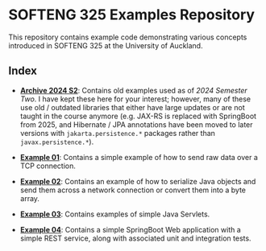 # SOFTENG 325 Examples Repository

This repository contains example code demonstrating various concepts introduced in SOFTENG 325 at the University of
Auckland.

## Index

- **[Archive 2024 S2](./archive-2024-s2/)**: Contains old examples used as of _2024 Semester Two_. I have kept these here for your interest; however, many of these use old / outdated libraries that either have large updates or are not taught in the course anymore (e.g. JAX-RS is replaced with SpringBoot from 2025, and Hibernate / JPA annotations have been moved to later versions with `jakarta.persistence.*` packages rather than `javax.persistence.*`).

- **[Example 01](./example-01-tcp)**: Contains a simple example of how to send raw data over a TCP connection.

- **[Example 02](./example-02-java-serialization)**: Contains an example of how to serialize Java objects and send them across a network connection or convert them into a byte array.

- **[Example 03](./example-03-servlets)**: Contains examples of simple Java Servlets.

- **[Example 04](./example-04-springboot)**: Contains a simple SpringBoot Web application with a simple REST service, along with associated unit and integration tests.
